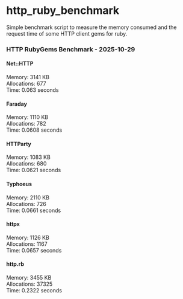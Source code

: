 # http_ruby_benchmark

Simple benchmark script to measure the memory consumed and the request time of some HTTP client gems for ruby.

<!-- benchmark-results -->

### HTTP RubyGems Benchmark - 2025-10-29
#### Net::HTTP
Memory: 3141 KB <br />Allocations: 677 <br />Time: 0.063 seconds 
#### Faraday
Memory: 1110 KB <br />Allocations: 782 <br />Time: 0.0608 seconds 
#### HTTParty
Memory: 1083 KB <br />Allocations: 680 <br />Time: 0.0621 seconds 
#### Typhoeus
Memory: 2110 KB <br />Allocations: 726 <br />Time: 0.0661 seconds 
#### httpx
Memory: 1126 KB <br />Allocations: 1167 <br />Time: 0.0657 seconds 
#### http.rb
Memory: 3455 KB <br />Allocations: 37325 <br />Time: 0.2322 seconds 
